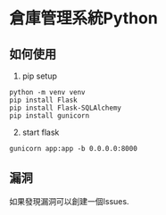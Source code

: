 # 倉庫管理系統Python
## 如何使用
1. pip setup
```
python -m venv venv
pip install Flask
pip install Flask-SQLAlchemy
pip install gunicorn
```
2. start flask
```
gunicorn app:app -b 0.0.0.0:8000
```
## 漏洞
如果發現漏洞可以創建一個Issues.
